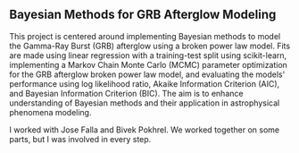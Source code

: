 ## Bayesian Methods for GRB Afterglow Modeling

This project is centered around implementing Bayesian methods to model the Gamma-Ray Burst (GRB) afterglow using a broken power law model. Fits are made using  linear regression with a training-test split using scikit-learn, implementing a Markov Chain Monte Carlo (MCMC) parameter optimization for the GRB afterglow broken power law model, and evaluating the models' performance using log likelihood ratio, Akaike Information Criterion (AIC), and Bayesian Information Criterion (BIC). The aim is to enhance understanding of Bayesian methods and their application in astrophysical phenomena modeling.

I worked with Jose Falla and Bivek Pokhrel. We worked together on some parts, but I was involved in every step.



 

